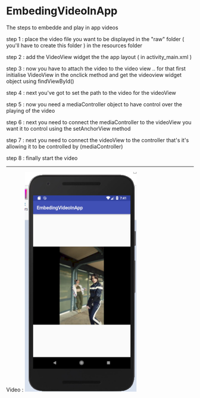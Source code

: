 # EmbedingVideoInApp
The steps to embedde and play in app videos


step 1 :  place the video file you want to be displayed in the "raw" folder ( you'll have to create this folder ) in the resources folder

step 2 :  add the VideoView widget the the app layout ( in activity_main.xml )

step 3 : now you have to attach the video to the video view .. for that first initialise VideoView in the onclick method and get the videoview widget object  using findViewById()
  
step 4 : next you've got to set the path to the video for the videoView

step 5 : now you need a mediaController object to have control over the playing of the video

step 6 : next you need to connect the mediaController to the videoView you want it to  control using the setAnchorView method

step 7 : next you  need to connect the videoView to the controller that's it's allowing it to be controlled by (mediaController)

step 8 : finally start the video

-------------------
 Video :
 <img src="pics/video.png" width="300" >
 
